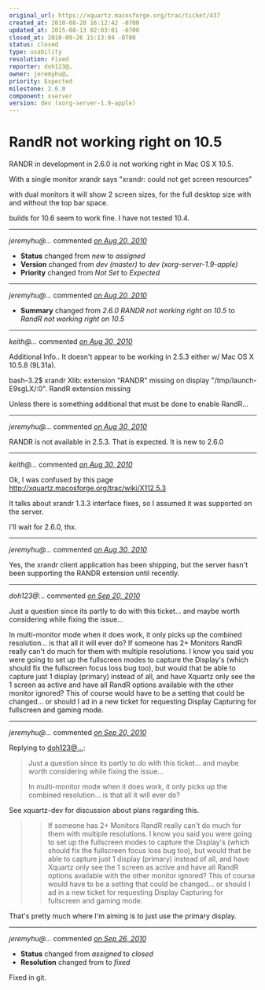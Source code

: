 ```yaml
---
original_url: https://xquartz.macosforge.org/trac/ticket/437
created_at: 2010-08-20 16:12:42 -0700
updated_at: 2015-08-13 02:03:01 -0700
closed_at: 2010-09-26 15:13:04 -0700
status: closed
type: usability
resolution: Fixed
reporter: doh123@…
owner: jeremyhu@…
priority: Expected
milestone: 2.6.0
component: xserver
version: dev (xorg-server-1.9-apple)
---
```


RandR not working right on 10.5
===============================


RANDR in development in 2.6.0 is not working right in Mac OS X 10.5.

With a single monitor xrandr says
"xrandr: could not get screen resources"

with dual monitors it will show 2 screen sizes, for the full desktop size with and without the top bar space.

builds for 10.6 seem to work fine. I have not tested 10.4.



---

*jeremyhu@…* commented *[on Aug 20, 2010](https://xquartz.macosforge.org/trac/ticket/437#comment:1 "August 20, 2010 at 4:36 PM PDT")*

-   **Status** changed from *new* to *assigned*
-   **Version** changed from *dev (master)* to *dev (xorg-server-1.9-apple)*
-   **Priority** changed from *Not Set* to *Expected*



---

*jeremyhu@…* commented *[on Aug 20, 2010](https://xquartz.macosforge.org/trac/ticket/437#comment:2 "August 20, 2010 at 4:36 PM PDT")*

-   **Summary** changed from *2.6.0 RANDR not working right on 10.5* to *RandR not working right on 10.5*



---

*keith@…* commented *[on Aug 30, 2010](https://xquartz.macosforge.org/trac/ticket/437#comment:3 "August 30, 2010 at 9:38 AM PDT")*

Additional Info.. It doesn't appear to be working in 2.5.3 either w/ Mac OS X 10.5.8 (9L31a).

bash-3.2$ xrandr
Xlib: extension "RANDR" missing on display "/tmp/launch-E9sgLX/:0".
RandR extension missing

Unless there is something additional that must be done to enable RandR...



---

*jeremyhu@…* commented *[on Aug 30, 2010](https://xquartz.macosforge.org/trac/ticket/437#comment:4 "August 30, 2010 at 12:28 PM PDT")*

RANDR is not available in 2.5.3. That is expected. It is new to 2.6.0



---

*keith@…* commented *[on Aug 30, 2010](https://xquartz.macosforge.org/trac/ticket/437#comment:5 "August 30, 2010 at 1:40 PM PDT")*

Ok, I was confused by this page <http://xquartz.macosforge.org/trac/wiki/X112.5.3>

It talks about xrandr 1.3.3 interface fixes, so I assumed it was supported on the server.

I'll wait for 2.6.0, thx.



---

*jeremyhu@…* commented *[on Aug 30, 2010](https://xquartz.macosforge.org/trac/ticket/437#comment:6 "August 30, 2010 at 4:56 PM PDT")*

Yes, the xrandr client application has been shipping, but the server hasn't been supporting the RANDR extension until recently.



---

*doh123@…* commented *[on Sep 20, 2010](https://xquartz.macosforge.org/trac/ticket/437#comment:7 "September 20, 2010 at 11:39 AM PDT")*

Just a question since its partly to do with this ticket... and maybe worth considering while fixing the issue...

In multi-monitor mode when it does work, it only picks up the combined resolution... is that all it will ever do? If someone has 2+ Monitors RandR really can't do much for them with multiple resolutions. I know you said you were going to set up the fullscreen modes to capture the Display's (which should fix the fullscreen focus loss bug too), but would that be able to capture just 1 display (primary) instead of all, and have Xquartz only see the 1 screen as active and have all RandR options available with the other monitor ignored? This of course would have to be a setting that could be changed... or should I ad in a new ticket for requesting Display Capturing for fullscreen and gaming mode.



---

*jeremyhu@…* commented *[on Sep 20, 2010](https://xquartz.macosforge.org/trac/ticket/437#comment:8 "September 20, 2010 at 12:25 PM PDT")*

Replying to [doh123@…](https://xquartz.macosforge.org/trac/ticket/437#comment:7):

> Just a question since its partly to do with this ticket... and maybe worth considering while fixing the issue...
>
> In multi-monitor mode when it does work, it only picks up the combined resolution... is that all it will ever do?

See xquartz-dev for discussion about plans regarding this.

> > If someone has 2+ Monitors RandR really can't do much for them with multiple resolutions. I know you said you were going to set up the fullscreen modes to capture the Display's (which should fix the fullscreen focus loss bug too), but would that be able to capture just 1 display (primary) instead of all, and have Xquartz only see the 1 screen as active and have all RandR options available with the other monitor ignored? This of course would have to be a setting that could be changed... or should I ad in a new ticket for requesting Display Capturing for fullscreen and gaming mode.

That's pretty much where I'm aiming is to just use the primary display.



---

*jeremyhu@…* commented *[on Sep 26, 2010](https://xquartz.macosforge.org/trac/ticket/437#comment:9 "September 26, 2010 at 3:13 PM PDT")*

-   **Status** changed from *assigned* to *closed*
-   **Resolution** changed from to *fixed*

Fixed in git.



